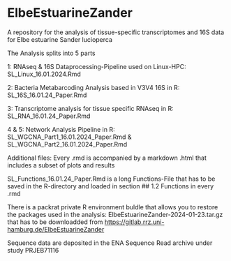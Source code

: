 # ElbeEstuarineZander
A repository for the analysis of tissue-specific transcriptomes and 16S data for Elbe estuarine Sander lucioperca

The Analysis splits into 5 parts

1: RNAseq & 16S Dataprocessing-Pipeline used on  Linux-HPC: SL_Linux_16.01.2024.Rmd

2: Bacteria Metabarcoding Analysis based in V3V4 16S in R: SL_16S_16.01.24_Paper.Rmd

3: Transcriptome analysis for tissue specific RNAseq in R: SL_RNA_16.01.24_Paper.Rmd

4 & 5: Network Analysis Pipeline in R: SL_WGCNA_Part1_16.01.2024_Paper.Rmd & SL_WGCNA_Part2_16.01.2024_Paper.Rmd

Additional files: 
Every .rmd is accompanied by a markdown .html that includes a subset of plots and results

SL_Functions_16.01.24_Paper.Rmd is a long Functions-File that has to be saved in the R-directory and loaded in section ## 1.2 Functions in every .rmd

There is a packrat private R environment buldle that allows you to restore the packages used in the analysis: ElbeEstuarineZander-2024-01-23.tar.gz that has to be downloadded from 
https://gitlab.rrz.uni-hamburg.de/ElbeEstuarineZander

Sequence data are deposited in the ENA Sequence Read archive under study PRJEB71116

